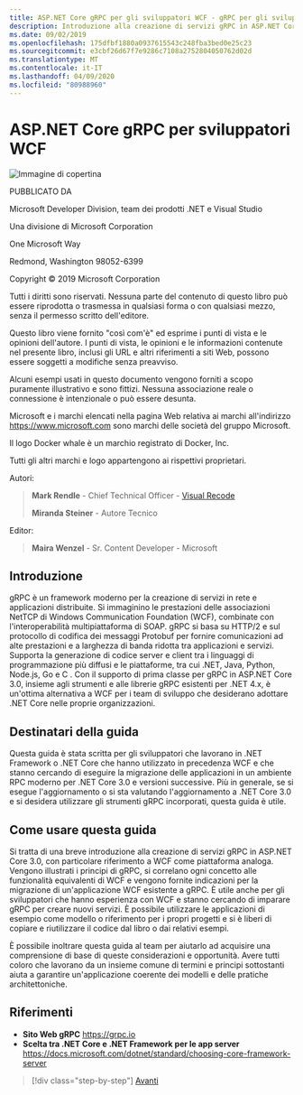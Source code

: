 ```yaml
---
title: ASP.NET Core gRPC per gli sviluppatori WCF - gRPC per gli sviluppatori WCF
description: Introduzione alla creazione di servizi gRPC in ASP.NET Core 3.0 per gli sviluppatori WCFIntroduction to building gRPC services in ASP.NET Core 3.0 for WCF developers
ms.date: 09/02/2019
ms.openlocfilehash: 175dfbf1880a0937615543c248fba3bed0e25c23
ms.sourcegitcommit: e3cbf26d67f7e9286c7108a2752804050762d02d
ms.translationtype: MT
ms.contentlocale: it-IT
ms.lasthandoff: 04/09/2020
ms.locfileid: "80988960"
---
```

# <a name="aspnet-core-grpc-for-wcf-developers"></a>ASP.NET Core gRPC per sviluppatori WCF

![Immagine di copertina](./media/cover.png)

PUBBLICATO DA

Microsoft Developer Division, team dei prodotti .NET e Visual Studio

Una divisione di Microsoft Corporation

One Microsoft Way

Redmond, Washington 98052-6399

Copyright © 2019 Microsoft Corporation

Tutti i diritti sono riservati. Nessuna parte del contenuto di questo libro può essere riprodotta o trasmessa in qualsiasi forma o con qualsiasi mezzo, senza il permesso scritto dell'editore.

Questo libro viene fornito "così com'è" ed esprime i punti di vista e le opinioni dell'autore. I punti di vista, le opinioni e le informazioni contenute nel presente libro, inclusi gli URL e altri riferimenti a siti Web, possono essere soggetti a modifiche senza preavviso.

 Alcuni esempi usati in questo documento vengono forniti a scopo puramente illustrativo e sono fittizi. Nessuna associazione reale o connessione è intenzionale o può essere desunta.

Microsoft e i marchi elencati nella pagina Web relativa ai marchi all'indirizzo https://www.microsoft.com sono marchi delle società del gruppo Microsoft.

Il logo Docker whale è un marchio registrato di Docker, Inc.

Tutti gli altri marchi e logo appartengono ai rispettivi proprietari.

Autori:

> **Mark Rendle** - Chief Technical Officer - [Visual Recode](https://visualrecode.com)
>
> **Miranda Steiner** - Autore Tecnico

Editor:

> **Maira Wenzel** - Sr. Content Developer - Microsoft

## <a name="introduction"></a>Introduzione

gRPC è un framework moderno per la creazione di servizi in rete e applicazioni distribuite. Si immaginino le prestazioni delle associazioni NetTCP di Windows Communication Foundation (WCF), combinate con l'interoperabilità multipiattaforma di SOAP. gRPC si basa su HTTP/2 e sul protocollo di codifica dei messaggi Protobuf per fornire comunicazioni ad alte prestazioni e a larghezza di banda ridotta tra applicazioni e servizi. Supporta la generazione di codice server e client tra i linguaggi di programmazione più diffusi e le piattaforme, tra cui .NET, Java, Python, Node.js, Go e C . Con il supporto di prima classe per gRPC in ASP.NET Core 3.0, insieme agli strumenti e alle librerie gRPC esistenti per .NET 4.x, è un'ottima alternativa a WCF per i team di sviluppo che desiderano adottare .NET Core nelle proprie organizzazioni.

## <a name="who-should-use-this-guide"></a>Destinatari della guida

Questa guida è stata scritta per gli sviluppatori che lavorano in .NET Framework o .NET Core che hanno utilizzato in precedenza WCF e che stanno cercando di eseguire la migrazione delle applicazioni in un ambiente RPC moderno per .NET Core 3.0 e versioni successive. Più in generale, se si esegue l'aggiornamento o si sta valutando l'aggiornamento a .NET Core 3.0 e si desidera utilizzare gli strumenti gRPC incorporati, questa guida è utile.

## <a name="how-you-can-use-this-guide"></a>Come usare questa guida

Si tratta di una breve introduzione alla creazione di servizi gRPC in ASP.NET Core 3.0, con particolare riferimento a WCF come piattaforma analoga. Vengono illustrati i principi di gRPC, si correlano ogni concetto alle funzionalità equivalenti di WCF e vengono fornite indicazioni per la migrazione di un'applicazione WCF esistente a gRPC. È utile anche per gli sviluppatori che hanno esperienza con WCF e stanno cercando di imparare gRPC per creare nuovi servizi. È possibile utilizzare le applicazioni di esempio come modello o riferimento per i propri progetti e si è liberi di copiare e riutilizzare il codice dal libro o dai relativi esempi.

È possibile inoltrare questa guida al team per aiutarlo ad acquisire una comprensione di base di queste considerazioni e opportunità. Avere tutti coloro che lavorano da un insieme comune di termini e principi sottostanti aiuta a garantire un'applicazione coerente dei modelli e delle pratiche architettoniche.

## <a name="references"></a>Riferimenti

- **Sito Web gRPC**
  <https://grpc.io>
- **Scelta tra .NET Core e .NET Framework per le app server**
  <https://docs.microsoft.com/dotnet/standard/choosing-core-framework-server>

>[!div class="step-by-step"]
>[Avanti](introduction.md)

